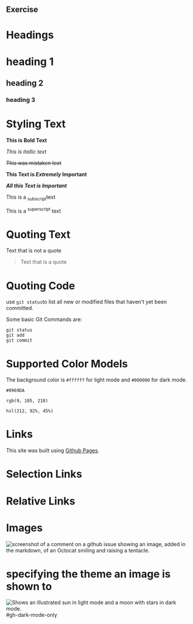 ## <Hira Acharya> Exercise

# Headings
# heading 1
## heading 2
### heading 3

# Styling Text

**This is Bold Text**

_This is itallic text_

~~This was mistaken text~~

**This Text is _Extremely_ Important**

**_All this Text is Important_**

This is a <sub>subscript</sub>text

This is a <sup>superscript</sup> text

# Quoting Text 

Text that is not a quote

> Text that is a quote

# Quoting Code

use `git status`to list all new or modified files that haven't yet been committed.

Some basic Git Commands are:
```
git status
git add
git commit
````
# Supported Color Models

The background color is `#ffffff` for light mode and `#000000` for dark mode. 

`#0969DA`

`rgb(9, 105, 218)`

`hsl(212, 92%, 45%)`

# Links
This site was built using [Github Pages](https://pages.github.com/).

# Selection Links

# Relative Links

# Images
![screenshot of a comment on a github issue showing an image, added in the markdown, of an Octocat smiling and raising a tentacle.](https://myoctocat.com/assets/images/base-octocat.svg)

# specifying the theme an image is shown to
<picture>
<source media="(prefers-color-scheme: dark)" srcset="https://user-images.githubusercontent.com/25423296/163456776-7f95b81a-f1ed-45f7-b7ab-8fa810d529fa.png">
  <source media="(prefers-color-scheme: light)" srcset="https://user-images.githubusercontent.com/25423296/163456779-a8556205-d0a5-45e2-ac17-42d089e3c3f8.png">
  <img alt="Shows an illustrated sun in light mode and a moon with stars in dark mode." src="https://user-images.githubusercontent.com/25423296/163456779-a8556205-d0a5-45e2-ac17-42d089e3c3f8.png">
  
</picture>
 <picture>
 #gh-dark-mode-only
 </picture>